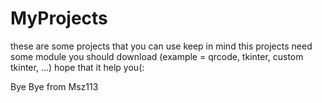 # MyProjects
these are some projects that you can use
keep in mind this projects need some module you should download (example =  qrcode, tkinter, custom tkinter, ...)
hope that it help you(:

Bye Bye
from Msz113
